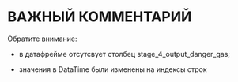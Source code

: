 # ВАЖНЫЙ КОММЕНТАРИЙ
Обратите внимание: 

* в датафрейме отсутсвует столбец stage_4_output_danger_gas; 

* значения в DataTime были изменены на индексы строк
